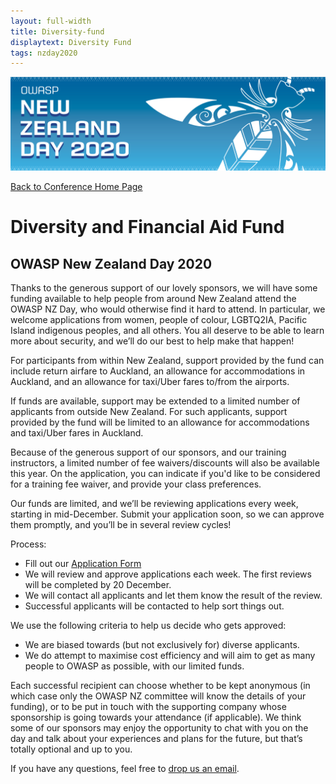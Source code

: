 ```yaml
---
layout: full-width
title: Diversity-fund
displaytext: Diversity Fund
tags: nzday2020
---
```


[![Conference Web Banner](../assets/images/Web_Banner-OWASP_NZ_Day_2020.jpg)](/www-event-2020-NewZealandDay)

[Back to Conference Home Page](/www-event-2020-NewZealandDay)

# Diversity and Financial Aid Fund

## OWASP New Zealand Day 2020

Thanks to the generous support of our lovely sponsors, we will have some funding available to help people from around New Zealand attend the OWASP NZ Day, who would otherwise find it hard to attend. In particular, we welcome applications from women, people of colour, LGBTQ2IA, Pacific Island indigenous peoples, and all others. You all deserve to be able to learn more about security, and we’ll do our best to help make that happen!

For participants from within New Zealand, support provided by the fund can include return airfare to Auckland, an allowance for accommodations in Auckland, and an allowance for taxi/Uber fares to/from the airports.

If funds are available, support may be extended to a limited number of applicants from outside New Zealand. For such applicants, support provided by the fund will be limited to an allowance for accommodations and taxi/Uber fares in Auckland.

Because of the generous support of our sponsors, and our training instructors, a limited number of fee waivers/discounts will also be available this year. On the application, you can indicate if you'd like to be considered for a training fee waiver, and provide your class preferences.

Our funds are limited, and we’ll be reviewing applications every week, starting in mid-December. Submit your application soon, so we can approve them promptly, and you’ll be in several review cycles!

Process:

* Fill out our [Application Form](https://forms.gle/gfgYsUNUhgeMygbt5)
* We will review and approve applications each week. The first reviews will be completed by 20 December.
* We will contact all applicants and let them know the result of the review.
* Successful applicants will be contacted to help sort things out.

We use the following criteria to help us decide who gets approved:

* We are biased towards (but not exclusively for) diverse applicants.
* We do attempt to maximise cost efficiency and will aim to get as many people to OWASP as possible, with our limited funds.

Each successful recipient can choose whether to be kept anonymous (in which case only the OWASP NZ committee will know the details of your funding), or to be put in touch with the supporting company whose sponsorship is going towards your attendance (if applicable). We think some of our sponsors may enjoy the opportunity to chat with you on the day and talk about your experiences and plans for the future, but that’s totally optional and up to you.

If you have any questions, feel free to [drop us an email](mailto://new-zealand-day@owasp.org).
